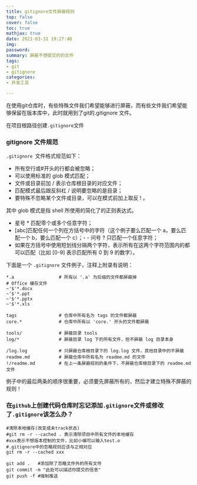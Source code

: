 ```yaml
---
title: gitignore文件屏蔽规则
top: false
cover: false
toc: true
mathjax: true
date: 2021-03-31 19:27:48
img:
password:
summary: 屏蔽不想提交的的文件
tags:
- git
- gitignore
categories:
- 开发工具

---
```



在使用git仓库时，有些特殊文件我们希望能够进行屏蔽，而有些文件我们希望能够保留在版本库中，此时就用到了git的.gitignore 文件。

在项目根路径创建`.gitignore`文件

### gitignore 文件规范
`.gitignore `文件格式规范如下：

- 所有空行或#开头的行都会被忽略；
- 可以使用标准的 glob 模式匹配；
- 文件或目录前加 / 表示仓库根目录的对应文件；
- 匹配模式最后跟反斜杠 / 说明要忽略的是目录；
- 要特殊不忽略某个文件或目录，可以在模式前加上取反 ! 。

其中 glob 模式是指 shell 所使用的简化了的正则表达式。

- 星号 * 匹配零个或多个任意字符；
- [abc]匹配任何一个列在方括号中的字符（这个例子要么匹配一个 a，要么匹配一个 b，要么匹配一个 c）；- - 问号 ? 只匹配一个任意字符；
- 如果在方括号中使用短划线分隔两个字符，表示所有在这两个字符范围内的都可以匹配（比如 [0-9] 表示匹配所有 0 到 9 的数字）。

下面是一个 `.gitignore` 文件例子，注释上附录有说明：
```
*.a                 # 所有以 '.a' 为后缀的文件都屏蔽掉
# Office 缓存文件
~'$'*.docx
~'$'*.ppt
~'$'*.pptx 
~'$'*.xls

tags                # 仓库中所有名为 tags 的文件都屏蔽
core.*              # 仓库中所有以 'core.' 开头的文件都屏蔽

tools/              # 屏蔽目录 tools
log/*               # 屏蔽目录 log 下的所有文件，但不屏蔽 log 目录本身

/log.log            # 只屏蔽仓库根目录下的 log.log 文件，其他目录中的不屏蔽
readme.md           # 屏蔽仓库中所有名为 readme.md 的文件
!/readme.md         # 在上一条屏蔽规则的条件下，不屏蔽仓库根目录下的 readme.md 文件
```

例子中的最后两条的顺序很重要，必须要先屏蔽所有的，然后才建立特殊不屏蔽的规则！


### 在`github`上创建代码仓库时忘记添加`.gitignore`文件或修改了`.gitignore`该怎么办？

```
#清除本地缓存(改变成未track状态)
#git rm -r --cached . 表示清除项目中所有文件的本地缓存
#xxx表示不想版本控制的文件，比如小编可以输入test.o
#.gitignore中的忽略规则应该与之相对应
git rm -r --cached xxx

git add .   #添加除了忽略文件外的所有文件
git commit -m "此处可以描述你提交的信息"
git push -f #强制推送
```